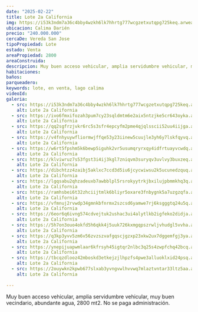 ```yaml
---
date: "2025-02-22"
title: Lote 2a California
img: https://i53k3ndm7a36c4bby4wzkh6lk7hhrtg777wcgzetxutqpg725keq.arweave.net/R3attGz4N-FwIcctlR_LV854zN__7CNkk70nB5v66ok
ubicacion: Calima Darién
precio: "240.000.000"
cercaDe: Vereda San Jose
tipoPropiedad: Lote
estado: Venta
areaPropiedad: 2800
areaConstruida: 
descripcion: Muy buen acceso vehicular, amplia servidumbre vehicular, muy buen vecindario, abundante agua, 2800 mt2. No se paga administración.
habitaciones: 
baños: 
parqueadero: 
keywords: lote, en venta, lago calima
videoId: 
galeria:
  - src: https://i53k3ndm7a36c4bby4wzkh6lk7hhrtg777wcgzetxutqpg725keq.arweave.net/R3attGz4N-FwIcctlR_LV854zN__7CNkk70nB5v66ok
    alt: Lote 2a California
  - src: https://ivo6fmxifozah3pum7cy23sqldmtm6e2aix5ntzjke5cr643oyka.arweave.net/RV3isugrsgPt9GfFjW5QWNk2eJoCL9bPKVE6KPubdhQ
    alt: Lote 2a California
  - src: https://qq2sgfrzjvkr6rc5s3sfr4epcyfm2pme4qjqlsscii52uu4iijga.arweave.net/hDUjFjlNVR9EXZbkWPCPFgrNPYTkEwXKQkI7qlOIQkw
    alt: Lote 2a California
  - src: https://v4fnhyuywfliormwjffqe53y23iinew5cuujle3yh6y7lskfqyvq.arweave.net/rwrT4pixVodFlklLAnd41tCGkt0VKJWTeD-x9clFhis
    alt: Lote 2a California
  - src: https://w6rt5fpshm5k6bewp5iguhk2vr5usumqryrxqy4idfrtuayvcwdq.arweave.net/t6M-lfI7Oq8Eln9Qah1arHtJUZCOI3hjiBljOgMVFYc
    alt: Lote 2a California
  - src: https://klviwruz7s53fgst3i4ij3kgl7zniqvm3suryqv3uvlvy3buxzeq.arweave.net/UuqLRpn8u7KaU9o4hO1GX_LUQqzcqRxCu6VXXGw0vkk
    alt: Lote 2a California
  - src: https://dibchtzz4zaibj5aklxc7ccd3d5iu6jcycwiwsu2k5ucunedzquq.arweave.net/GgIjzznmQICnoFLuL4hD2PqKeSLArItKmldoKjSDzCk
    alt: Lote 2a California
  - src: https://lgqsabu2qhzadeuxb7awbblpl5rsrokyytrkjbxilujpbmmkhq3q.arweave.net/WaEgBpqB8gGSlw_BYIVvX2MouVjE4qSG6F0S8LGKPDc
    alt: Lote 2a California
  - src: https://ramhsbei6t32zhciijtmlk6bliyr5oxare3fnbygnk5a7uzgzqfa.arweave.net/iBh5BIj096ycSEJmxavBWjEeuuCJNlaHBmq6D9MmzAo
    alt: Lote 2a California
  - src: https://vfmnuj2rvwdp34gmnkbfnrmx2szcsd6yamwe7rj6ksgggtq24u5q.arweave.net/qVjaJ1Gthv3wzGqCVsWX1LIpD9gDLE_FPlSMY04a5Ts
    alt: Lote 2a California
  - src: https://6eor6q6ivng574cdvejtuk2ushac3ui4alytlkb2igfeko2didja.arweave.net/8R0fQ8irTd_wQ6kTOitUkcAt0RwC8TWoOkGKRTtDQNI
    alt: Lote 2a California
  - src: https://5h7on3ouo4okfd5h6qkk4j5uuk726kxmgqpszrwljvhudgl5vvha.arweave.net/6f7m7dR3HKKPp_QUrie0or-vKuw0HyzGy01PQZl9rU4
    alt: Lote 2a California
  - src: https://q3kp3yvv5zm6v56zvzszvafgqscjgzxp23xkw2ux7dggemfgj3ya.arweave.net/htT94rXuWer32a5lmoCmhISTZu_W7qtql_jMYjCmTvA
    alt: Lote 2a California
  - src: https://ynepijuapwmlaar6kfrsyh45igtqr2nlbc3q25s4zwpfchq42bcq.arweave.net/w0j0JoB9mLACPlFjLB-dQacI6asItw12XM2eUR4c0EU
    alt: Lote 2a California
  - src: https://tbcqzdlooz42mboskd3etkejzjlhpzfs4pwe3alluoklxid24psq.arweave.net/mEUMjW52eaYF0lD2SaiJylZ35LLj7E2Ba6OUu6B64-U
    alt: Lote 2a California
  - src: https://2ouywkn2kpwb677slxab3yvngvwlhvvwq7mlaztvntar33ltz5aa.arweave.net/06mLKbpT7B9_8l3AHeKtNWyz1raH2LBmdWzBHe1zz0A
    alt: Lote 2a California
    
---
```


Muy buen acceso vehicular, amplia servidumbre vehicular, muy buen vecindario, abundante agua, 2800 mt2. No se paga administración. <br><br>
